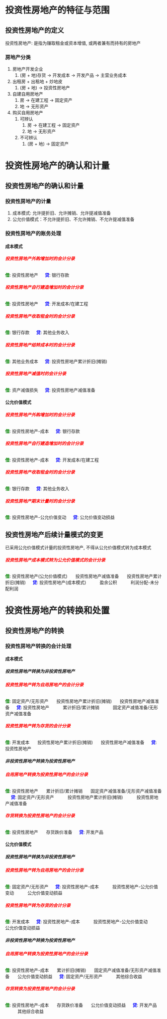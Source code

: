 # 投资性房地产的特征与范围

## 投资性房地产的定义

投资性房地产: 是指为赚取租金或资本增值, 或两者兼有而持有的房地产

### 房地产分类

1. 房地产开发企业
   1. (房 + 地)存货 $\rightarrow$ 开发成本 $\rightarrow$ 开发产品 $\rightarrow$ 主营业务成本
2. 出租房 + 出租地 + 炒地皮
   1. (房 + 地) $\rightarrow$ 投资性房地产
3. 自建自用房地产
   1. 房 $\rightarrow$ 在建工程 $\rightarrow$ 固定资产
   2. 地 $\rightarrow$ 无形资产
4. 购买自用房地产
   1. 可辨认
      1. 房 $\rightarrow$ 在建工程 $\rightarrow$ 固定资产
      2. 地 $\rightarrow$ 无形资产
   2. 不可辨认
      1. (房 + 地) $\rightarrow$ 固定资产

# 投资性房地产的确认和计量

## 投资性房地产的确认和计量

### 投资性房地产的计量

1. 成本模式: 允许提折旧、允许摊销、允许提减值准备
2. 公允价值模式：不允许提折旧、不允许摊销、不允许提减值准备

### 投资性房地产的账务处理

#### 成本模式

###### <strong style="color: red">投资性房地产外购增加时的会计分录</strong>

<strong style="color: green">借</strong>: 投资性房地产
&emsp; <strong style="color: blue">贷</strong>: 银行存款

###### <strong style="color: red">投资性房地产自行建造增加时的会计分录</strong>

<strong style="color: green">借</strong>: 投资性房地产
&emsp; <strong style="color: blue">贷</strong>: 开发成本/在建工程

###### <strong style="color: red">投资性房地产收取租金时的会计分录</strong>

<strong style="color: green">借</strong>: 银行存款
&emsp; <strong style="color: blue">贷</strong>: 其他业务收入

###### <strong style="color: red">投资性房地产结转成本时的会计分录</strong>

<strong style="color: green">借</strong>: 其他业务成本
&emsp; <strong style="color: blue">贷</strong>: 投资性房地产累计折旧(摊销)

###### <strong style="color: red">投资性房地产减值时的会计分录</strong>

<strong style="color: green">借</strong>: 资产减值损失
&emsp; <strong style="color: blue">贷</strong>: 投资性房地产减值准备

#### 公允价值模式

###### <strong style="color: red">投资性房地产外购增加时的会计分录</strong>

<strong style="color: green">借</strong>: 投资性房地产-成本
&emsp; <strong style="color: blue">贷</strong>: 银行存款

###### <strong style="color: red">投资性房地产自行建造增加时的会计分录</strong>

<strong style="color: green">借</strong>: 投资性房地产-成本
&emsp; <strong style="color: blue">贷</strong>: 开发成本/在建工程

###### <strong style="color: red">投资性房地产收取租金时的会计分录</strong>

<strong style="color: green">借</strong>: 银行存款
&emsp; <strong style="color: blue">贷</strong>: 其他业务收入

###### <strong style="color: red">投资性房地产期末计量时的会计分录</strong>

<strong style="color: green">借</strong>: 投资性房地产-公允价值变动
&emsp; <strong style="color: blue">贷</strong>: 公允价值变动损益

## 投资性房地产后续计量模式的变更

已采用公允价值模式计量的投资性房地产, 不得从公允价值模式转为成本模式

###### <strong style="color: red">投资性房地产成本模式转为公允价值模式的会计分录</strong>

<strong style="color: green">借</strong>: 投资性房地产(公允价值模式)
&ensp; &ensp; 投资性房地产减值准备
&ensp; &ensp; 投资性房地产累计折旧(摊销)
&emsp; <strong style="color: blue">贷</strong>: 投资性房地产(成本模式)
&emsp; &ensp; &ensp; 盈余公积
&emsp; &ensp; &ensp; 利润分配-未分配利润

# 投资性房地产的转换和处置

## 投资性房地产的转换

### 投资性房地产转换的会计处理

#### 成本模式

##### 投资性房地产转换为非投资性房地产

###### <strong style="color: red">投资性房地产转为自用房地产的会计分录</strong>

<strong style="color: green">借</strong>: 固定资产/无形资产
&ensp; &ensp; 投资性房地产累计折旧(摊销)
&ensp; &ensp; 投资性房地产减值准备
&emsp; <strong style="color: blue">贷</strong>: 投资性房地产
&emsp; &ensp; &ensp; 累计折旧/累计摊销
&emsp; &ensp; &ensp; 固定资产减值准备/无形资产减值准备

###### <strong style="color: red">投资性房地产转为存货的会计分录</strong>

<strong style="color: green">借</strong>: 开发成本
&ensp; &ensp; 投资性房地产累计折旧(摊销)
&ensp; &ensp; 投资性房地产减值准备
&emsp; <strong style="color: blue">贷</strong>: 投资性房地产

##### 非投资性房地产转换为投资性房地产

###### <strong style="color: red">自用房地产转换为投资性房地产的会计分录</strong>

<strong style="color: green">借</strong>: 投资性房地产
&ensp; &ensp; 累计折旧/累计摊销
&ensp; &ensp; 固定资产减值准备/无形资产减值准备
&emsp; <strong style="color: blue">贷</strong>: 固定资产/无形资产
&emsp; &ensp; &ensp; 投资性房地产累计折旧(摊销)
&emsp; &ensp; &ensp; 投资性房地产减值准备

###### <strong style="color: red">存货转换为投资性房地产的会计分录</strong>

<strong style="color: green">借</strong>: 投资性房地产
&ensp; &ensp; 存货跌价准备
&emsp; <strong style="color: blue">贷</strong>: 开发产品

#### 公允价值模式

##### 投资性房地产转换为非投资性房地产

###### <strong style="color: red">投资性房地产转为自用房地产的会计分录</strong>

<strong style="color: green">借</strong>: 固定资产/无形资产
&emsp; <strong style="color: blue">贷</strong>: 投资性房地产-成本
&emsp; &ensp; &ensp; 投资性房地产-公允价值变动
&emsp; &ensp; &ensp; 公允价值变动损益

###### <strong style="color: red">投资性房地产转为存货的会计分录</strong>

<strong style="color: green">借</strong>: 开发成本
&emsp; <strong style="color: blue">贷</strong>: 投资性房地产-成本
&emsp; &ensp; &ensp; 投资性房地产-公允价值变动
&emsp; &ensp; &ensp; 公允价值变动损益

##### 非投资性房地产转换为投资性房地产

###### <strong style="color: red">自用房地产转换为投资性房地产的会计分录</strong>

<strong style="color: green">借</strong>: 投资性房地产-成本
&ensp; &ensp; 累计折旧(摊销)
&ensp; &ensp; 固定资产减值准备/无形资产减值准备
&ensp; &ensp; 公允价值变动损益
&emsp; <strong style="color: blue">贷</strong>: 固定资产/无形资产
&emsp; &ensp; &ensp; 其他综合收益

###### <strong style="color: red">存货转换为投资性房地产的会计分录</strong>

<strong style="color: green">借</strong>: 投资性房地产-成本
&ensp; &ensp; 存货跌价准备
&ensp; &ensp; 公允价值变动损益
&emsp; <strong style="color: blue">贷</strong>: 开发产品
&emsp; &ensp; &ensp; 其他综合收益